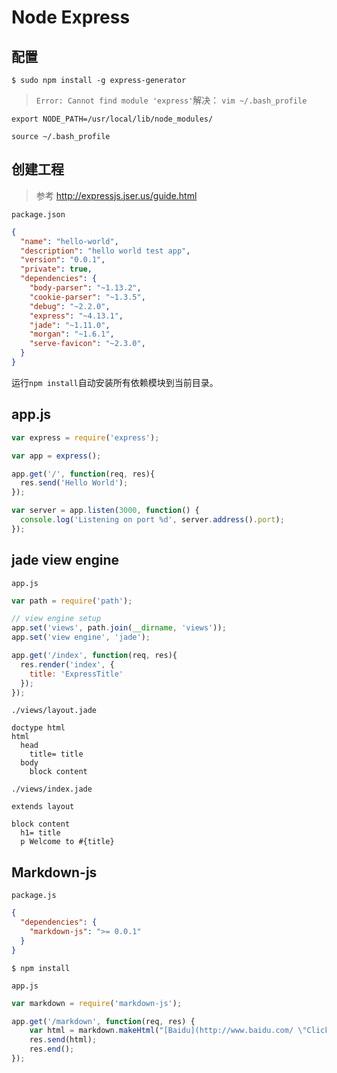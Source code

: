 # Node Express

## 配置
```
$ sudo npm install -g express-generator
```

> `Error: Cannot find module 'express'`解决：
`vim ~/.bash_profile`
```
export NODE_PATH=/usr/local/lib/node_modules/
```
`source ~/.bash_profile`

## 创建工程

> 参考
http://expressjs.jser.us/guide.html

`package.json`

```json
{
  "name": "hello-world",
  "description": "hello world test app",
  "version": "0.0.1",
  "private": true,
  "dependencies": {
    "body-parser": "~1.13.2",
    "cookie-parser": "~1.3.5",
    "debug": "~2.2.0",
    "express": "~4.13.1",
    "jade": "~1.11.0",
    "morgan": "~1.6.1",
    "serve-favicon": "~2.3.0",
  }
}
```

运行`npm install`自动安装所有依赖模块到当前目录。

## app.js

```js
var express = require('express');

var app = express();

app.get('/', function(req, res){
  res.send('Hello World');
});

var server = app.listen(3000, function() {
  console.log('Listening on port %d', server.address().port);
});
```

## jade view engine

`app.js`
```js
var path = require('path');

// view engine setup
app.set('views', path.join(__dirname, 'views'));
app.set('view engine', 'jade');

app.get('/index', function(req, res){
  res.render('index', {
    title: 'ExpressTitle'
  });
});
```

`./views/layout.jade`

```jade
doctype html
html
  head
    title= title
  body
    block content
```

`./views/index.jade`

```jade
extends layout

block content
  h1= title
  p Welcome to #{title}
```

## Markdown-js

`package.js`

```json
{
  "dependencies": {
    "markdown-js": ">= 0.0.1"
  }
}
```

```
$ npm install
```

`app.js`

```js
var markdown = require('markdown-js');

app.get('/markdown', function(req, res) {
    var html = markdown.makeHtml("[Baidu](http://www.baidu.com/ \"Click\") ");
    res.send(html);
    res.end();
});
```

